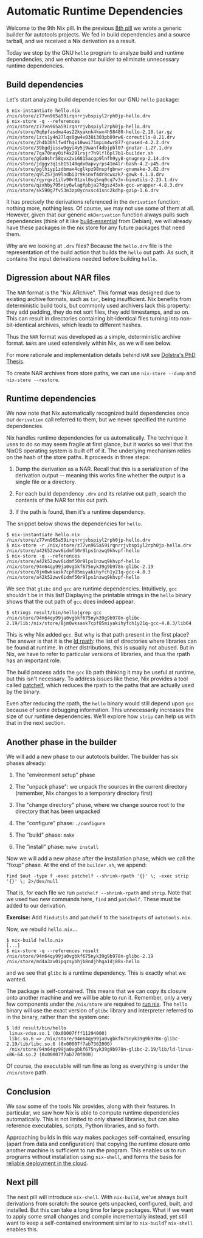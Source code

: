 # Automatic Runtime Dependencies

Welcome to the 9th Nix pill. In the previous [8th
pill](08-generic-builders.md) we wrote a generic builder for autotools
projects. We fed in build dependencies and a source tarball, and we
received a Nix derivation as a result.

Today we stop by the GNU `hello` program to analyze build and runtime
dependencies, and we enhance our builder to eliminate unnecessary
runtime dependencies.

## Build dependencies

Let\'s start analyzing build dependencies for our GNU `hello` package:

    $ nix-instantiate hello.nix
    /nix/store/z77vn965a59irqnrrjvbspiyl2rph0jp-hello.drv
    $ nix-store -q --references /nix/store/z77vn965a59irqnrrjvbspiyl2rph0jp-hello.drv
    /nix/store/0q6pfasdma4as22kyaknk4kwx4h58480-hello-2.10.tar.gz
    /nix/store/1zcs1y4n27lqs0gw4v038i303pb89rw6-coreutils-8.21.drv
    /nix/store/2h4b30hlfw4fhqx10wwi71mpim4wr877-gnused-4.2.2.drv
    /nix/store/39bgdjissw9gyi4y5j9wanf4dbjpbl07-gnutar-1.27.1.drv
    /nix/store/7qa70nay0if4x291rsjr7h9lfl6pl7b1-builder.sh
    /nix/store/g6a0shr58qvx2vi6815acgp9lnfh9yy8-gnugrep-2.14.drv
    /nix/store/jdggv3q1sb15140qdx0apvyrps41m4lr-bash-4.2-p45.drv
    /nix/store/pglhiyp1zdbmax4cglkpz98nspfgbnwr-gnumake-3.82.drv
    /nix/store/q9l257jn9lndbi3r9ksnvf4dr8cwxzk7-gawk-4.1.0.drv
    /nix/store/rgyrqxz1ilv90r01zxl0sq5nq0cq7v3v-binutils-2.23.1.drv
    /nix/store/qzxhby795niy6wlagfpbja27dgsz43xk-gcc-wrapper-4.8.3.drv
    /nix/store/sk590g7fv53m3zp0ycnxsc41snc2kdhp-gzip-1.6.drv

It has precisely the derivations referenced in the `derivation`
function; nothing more, nothing less. Of course, we may not use some of
them at all. However, given that our generic `mkDerivation` function
always pulls such dependencies (think of it like
[build-essential](https://packages.debian.org/unstable/build-essential)
from Debian), we will already have these packages in the nix store for
any future packages that need them.

Why are we looking at `.drv` files? Because the `hello.drv` file is the
representation of the build action that builds the `hello` out path. As
such, it contains the input derivations needed before building `hello`.

## Digression about NAR files

The `NAR` format is the \"Nix ARchive\". This format was designed due to
existing archive formats, such as `tar`, being insufficient. Nix
benefits from deterministic build tools, but commonly used archivers
lack this property: they add padding, they do not sort files, they add
timestamps, and so on. This can result in directories containing
bit-identical files turning into non-bit-identical archives, which leads
to different hashes.

Thus the `NAR` format was developed as a simple, deterministic archive
format. `NAR`s are used extensively within Nix, as we will see below.

For more rationale and implementation details behind `NAR` see
[Dolstra\'s PhD Thesis](http://nixos.org/~eelco/pubs/phd-thesis.pdf).

To create NAR archives from store paths, we can use `nix-store --dump`
and `nix-store --restore`.

## Runtime dependencies

We now note that Nix automatically recognized build dependencies once
our `derivation` call referred to them, but we never specified the
runtime dependencies.

Nix handles runtime dependencies for us automatically. The technique it
uses to do so may seem fragile at first glance, but it works so well
that the NixOS operating system is built off of it. The underlying
mechanism relies on the hash of the store paths. It proceeds in three
steps:

1.  Dump the derivation as a NAR. Recall that this is a serialization of
    the derivation output \-- meaning this works fine whether the output
    is a single file or a directory.

2.  For each build dependency `.drv` and its relative out path, search
    the contents of the NAR for this out path.

3.  If the path is found, then it\'s a runtime dependency.

The snippet below shows the dependencies for `hello`.

    $ nix-instantiate hello.nix
    /nix/store/z77vn965a59irqnrrjvbspiyl2rph0jp-hello.drv
    $ nix-store -r /nix/store/z77vn965a59irqnrrjvbspiyl2rph0jp-hello.drv
    /nix/store/a42k52zwv6idmf50r9lps1nzwq9khvpf-hello
    $ nix-store -q --references /nix/store/a42k52zwv6idmf50r9lps1nzwq9khvpf-hello
    /nix/store/94n64qy99ja0vgbkf675nyk39g9b978n-glibc-2.19
    /nix/store/8jm0wksask7cpf85miyakihyfch1y21q-gcc-4.8.3
    /nix/store/a42k52zwv6idmf50r9lps1nzwq9khvpf-hello

We see that `glibc` and `gcc` are runtime dependencies. Intuitively,
`gcc` shouldn\'t be in this list! Displaying the printable strings in
the `hello` binary shows that the out path of `gcc` does indeed appear:

    $ strings result/bin/hello|grep gcc
    /nix/store/94n64qy99ja0vgbkf675nyk39g9b978n-glibc-2.19/lib:/nix/store/8jm0wksask7cpf85miyakihyfch1y21q-gcc-4.8.3/lib64

This is why Nix added `gcc`. But why is that path present in the first
place? The answer is that it is the [ld
rpath](http://en.wikipedia.org/wiki/Rpath): the list of directories
where libraries can be found at runtime. In other distributions, this is
usually not abused. But in Nix, we have to refer to particular versions
of libraries, and thus the rpath has an important role.

The build process adds the `gcc` lib path thinking it may be useful at
runtime, but this isn\'t necessary. To address issues like these, Nix
provides a tool called [patchelf](https://nixos.org/patchelf.html),
which reduces the rpath to the paths that are actually used by the
binary.

Even after reducing the rpath, the `hello` binary would still depend
upon `gcc` because of some debugging information. This unnecessarily
increases the size of our runtime dependencies. We\'ll explore how
`strip` can help us with that in the next section.

## Another phase in the builder

We will add a new phase to our autotools builder. The builder has six
phases already:

1.  The \"environment setup\" phase

2.  The \"unpack phase\": we unpack the sources in the current directory
    (remember, Nix changes to a temporary directory first)

3.  The \"change directory\" phase, where we change source root to the
    directory that has been unpacked

4.  The \"configure\" phase: `./configure`

5.  The \"build\" phase: `make`

6.  The \"install\" phase: `make install`

Now we will add a new phase after the installation phase, which we call
the \"fixup\" phase. At the end of the `builder.sh`, we append:

    find $out -type f -exec patchelf --shrink-rpath '{}' \; -exec strip '{}' \; 2>/dev/null

That is, for each file we run `patchelf --shrink-rpath` and `strip`.
Note that we used two new commands here, `find` and `patchelf`. These
must be added to our derivation.

**Exercise:** Add `findutils` and `patchelf` to the `baseInputs` of
`autotools.nix`.

Now, we rebuild `hello.nix`\...

    $ nix-build hello.nix
    [...]
    $ nix-store -q --references result
    /nix/store/94n64qy99ja0vgbkf675nyk39g9b978n-glibc-2.19
    /nix/store/md4a3zv0ipqzsybhjb8ndjhhga1dj88x-hello

and we see that `glibc` is a runtime dependency. This is exactly what we
wanted.

The package is self-contained. This means that we can copy its closure
onto another machine and we will be able to run it. Remember, only a
very few components under the `/nix/store` are required to [run
nix](02-install-on-your-running.md). The `hello` binary will use the
exact version of `glibc` library and interpreter referred to in the
binary, rather than the system one:

    $ ldd result/bin/hello
     linux-vdso.so.1 (0x00007fff11294000)
     libc.so.6 => /nix/store/94n64qy99ja0vgbkf675nyk39g9b978n-glibc-2.19/lib/libc.so.6 (0x00007f7ab7362000)
     /nix/store/94n64qy99ja0vgbkf675nyk39g9b978n-glibc-2.19/lib/ld-linux-x86-64.so.2 (0x00007f7ab770f000)

Of course, the executable will run fine as long as everything is under
the `/nix/store` path.

## Conclusion

We saw some of the tools Nix provides, along with their features. In
particular, we saw how Nix is able to compute runtime dependencies
automatically. This is not limited to only shared libraries, but can
also reference executables, scripts, Python libraries, and so forth.

Approaching builds in this way makes packages self-contained, ensuring
(apart from data and configuration) that copying the runtime closure
onto another machine is sufficient to run the program. This enables us
to run programs without installation using `nix-shell`, and forms the
basis for [reliable deployment in the
cloud](https://nixos.org/manual/nix/stable/introduction.html).

## Next pill

The next pill will introduce `nix-shell`. With `nix-build`, we\'ve
always built derivations from scratch: the source gets unpacked,
configured, built, and installed. But this can take a long time for
large packages. What if we want to apply some small changes and compile
incrementally instead, yet still want to keep a self-contained
environment similar to `nix-build`? `nix-shell` enables this.
